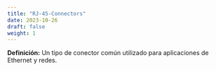 ```yaml
---
title: "RJ-45-Connectors"
date: 2023-10-26
draft: false
weight: 1
---
```


**Definición:** Un tipo de conector común utilizado para aplicaciones de Ethernet y redes.

